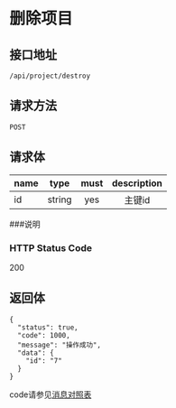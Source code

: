 # 删除项目

## 接口地址

`/api/project/destroy`

## 请求方法

`POST`

## 请求体

| name     | type     | must     | description |
|----------|:--------:|:--------:|:--------:|
| id    | string   | yes       | 主键id |


###说明


### HTTP Status Code

200

## 返回体
```json5
{
  "status": true,
  "code": 1000,
  "message": "操作成功",
  "data": {
    "id": "7"
  }
}
```

code请参见[消息对照表](消息对照表.md)
